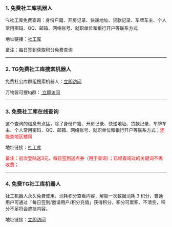 <h3>1. 免费社工库机器人</h3>
<p dir="auto">🔍社工库免费查询：身份户籍、开房记录、快递地址、贷款记录、车牌车主、个人常用密码、QQ、邮箱、网络账号、就职单位和银行开户等联系方式</p>
<p dir="auto">地址链接：<a href="https://t.me/ingeeksgkbot?start=NTg5NjAzNTI2Mw==">社工库 </a></p>
<p dir="auto">备注：每日签到获取积分免费查询</p>


<hr />

<h3 dir="auto">2. TG免费社工库搜索机器人</h3>
免费社公库群组搜索机器人：<a href="https://t.me/jisou?start=telegram_5896035263">立即访问 </a>

万物皆可搜tg群：<a href="https://t.me/searchto" blank="1"> 立即访问</a>

<hr />

<h3 dir="auto">3. 免费社工库在线查询</h3>
这个查询的信息有点猛，除了身份户籍、开房记录、快递地址、贷款记录、车牌车主、个人常用密码、QQ、邮箱、网络账号、就职单位和银行开户等联系方式；<span style="color: #ff0000;">还能查地区楼凤</span>

地址链接：<a href="https://loseprivacy.xyz?lp=MzUxMTA0" >社工库</a>

<span style="color: #ff0000;">备注：初次登陆送3元，每日签到送点券（用于查询）；已经查询过的关键词不再收费；</span>

<hr />

<h3>4. 免费TG社工库机器人</h3>
社工机器人永久免费使用，消耗积分查看内容，解锁一次数据消耗 3 积分，普通用户可通过「每日签到/邀请用户/积分充值」获得积分，积分可累积、不清空，积分不足将会遮挡内容。

地址链接：<a href="https://t.me/jisou?start=telegram_5896035263">立即访问 </a>
